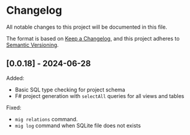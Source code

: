 # Changelog

All notable changes to this project will be documented in this file.

The format is based on [Keep a Changelog](https://keepachangelog.com/en/1.0.0/),
and this project adheres to [Semantic Versioning](https://semver.org/spec/v2.0.0.html).

## [0.0.18] - 2024-06-28

Added:

- Basic SQL type checking for project schema
- F# project generation with `selectAll` queries for all views and tables

Fixed:

- `mig relations` command.
- `mig log` command when SQLite file does not exists
